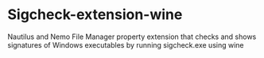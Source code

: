 # Sigcheck-extension-wine
Nautilus and Nemo File Manager property extension that checks and shows signatures of Windows executables by running sigcheck.exe using wine

